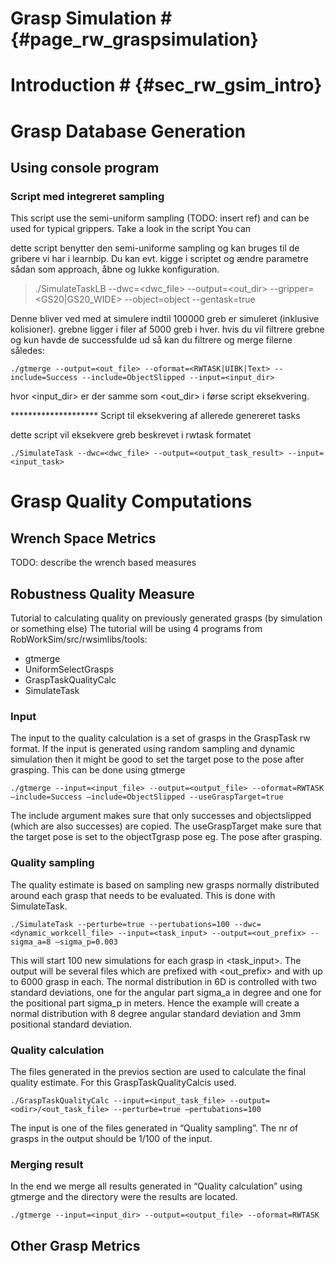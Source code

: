 # Grasp Simulation # {#page_rw_graspsimulation}

# Introduction # {#sec_rw_gsim_intro}

# Grasp Database Generation #

## Using console program ##


### Script med integreret sampling ###
This script use the semi-uniform sampling (TODO: insert ref) and can be used for typical grippers. 
Take a look in the script 
You can 


dette script benytter den semi-uniforme sampling og kan bruges til de gribere vi har i learnbip.  Du kan evt. 
kigge i scriptet og ændre parametre sådan som approach, åbne og lukke konfiguration.


> ./SimulateTaskLB --dwc=<dwc_file> --output=<out_dir> --gripper=<GS20|GS20_WIDE> --object=object --gentask=true

Denne bliver ved med at simulere indtil 100000 greb er simuleret (inklusive kolisioner). grebne ligger i filer af 5000 greb i hver.
hvis du vil filtrere grebne og kun havde de successfulde ud så kan du filtrere og merge filerne således:

	./gtmerge --output=<out_file> --oformat=<RWTASK|UIBK|Text> --include=Success --include=ObjectSlipped --input=<input_dir>

hvor <input_dir> er der samme som <out_dir> i førse script eksekvering.


******************** Script til eksekvering af allerede genereret tasks

dette script vil eksekvere greb beskrevet i rwtask formatet

	./SimulateTask --dwc=<dwc_file> --output=<output_task_result> --input=<input_task>


# Grasp Quality Computations #

## Wrench Space Metrics ## 
TODO: describe the wrench based measures

## Robustness Quality Measure ##
Tutorial to calculating quality on previously generated grasps (by simulation or something else)
The tutorial will be using 4 programs from RobWorkSim/src/rwsimlibs/tools:
- gtmerge
- UniformSelectGrasps
- GraspTaskQualityCalc
- SimulateTask

### Input ###
The input to the quality calculation is a set of grasps in the GraspTask rw format. If the input is
generated using random sampling and dynamic simulation then it might be good to set the target pose
to the pose after grasping. This can be done using gtmerge

	./gtmerge --input=<input_file> --output=<output_file> --oformat=RWTASK –include=Success –include=ObjectSlipped --useGraspTarget=true
	
The include argument makes sure that only successes and objectslipped (which are also successes) are
copied. The useGraspTarget make sure that the target pose is set to the objectTgrasp pose eg. The pose
after grasping.

### Quality sampling ###
The quality estimate is based on sampling new grasps normally distributed around each grasp that
needs to be evaluated. This is done with SimulateTask.

	./SimulateTask --perturbe=true --pertubations=100 --dwc=<dynamic_workcell_file> --input=<task_input> --output=<out_prefix> --sigma_a=8 –sigma_p=0.003

This will start 100 new simulations for each grasp in <task_input>. The output will be several files
which are prefixed with <out_prefix> and with up to 6000 grasp in each. The normal distribution in 6D
is controlled with two standard deviations, one for the angular part sigma_a in degree and one for the
positional part sigma_p in meters. Hence the example will create a normal distribution with 8 degree
angular standard deviation and 3mm positional standard deviation.

### Quality calculation ###
The files generated in the previos section are used to calculate the final quality estimate. For this
GraspTaskQualityCalcis used.

	./GraspTaskQualityCalc --input=<input_task_file> --output=<odir>/<out_task_file> --perturbe=true –pertubations=100

The input is one of the files generated in “Quality sampling”. The nr of grasps in the output should be
1/100 of the input.

### Merging result ###
In the end we merge all results generated in “Quality calculation” using gtmerge and the directory were
the results are located.

	./gtmerge --input=<input_dir> --output=<output_file> --oformat=RWTASK

## Other Grasp Metrics ##
 
